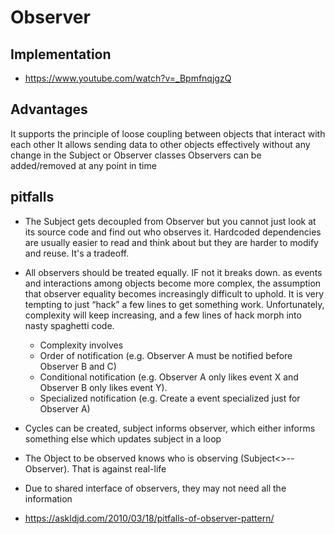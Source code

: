 # Observer

## Implementation

- https://www.youtube.com/watch?v=_BpmfnqjgzQ

## Advantages

It supports the principle of loose coupling between objects that interact with each other
It allows sending data to other objects effectively without any change in the Subject or Observer classes
Observers can be added/removed at any point in time

## pitfalls

-  The Subject gets decoupled from Observer but you cannot just look at its source code and find out who observes it. Hardcoded dependencies are usually easier to read and think about but they are harder to modify and reuse. It's a tradeoff.
- All observers should be treated equally. IF not it breaks down. as events and interactions among objects become more complex, the assumption that observer equality becomes increasingly difficult to uphold. It is very tempting to just “hack” a few lines to get something work. Unfortunately, complexity will keep increasing, and a few lines of hack morph into nasty spaghetti code.
   - Complexity involves
    - Order of notification (e.g. Observer A must be notified before Observer B and C)
    - Conditional notification (e.g. Observer A only likes event X and Observer B only likes event Y).
    - Specialized notification (e.g. Create a event specialized just for Observer A)
- Cycles can be created, subject informs observer, which either informs something else which updates subject in a loop
- The Object to be observed knows who is observing (Subject<>--Observer). That is against real-life
- Due to shared interface of observers, they may not need all the information 

- https://askldjd.com/2010/03/18/pitfalls-of-observer-pattern/
